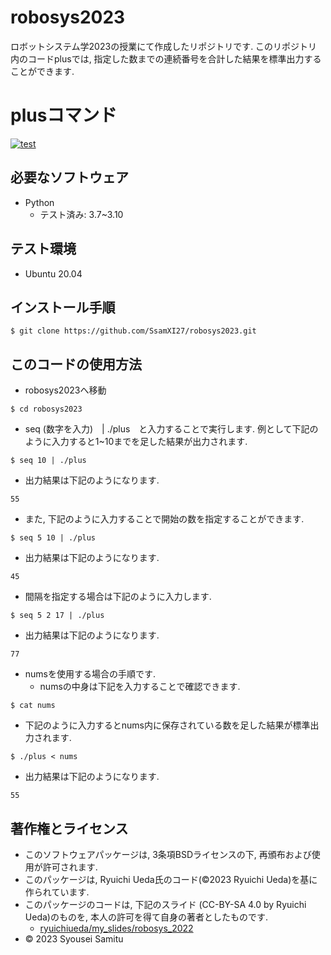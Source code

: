 # robosys2023
ロボットシステム学2023の授業にて作成したリポジトリです. このリポジトリ内のコードplusでは, 指定した数までの連続番号を合計した結果を標準出力することができます. 

# plusコマンド
[![test](https://github.com/SsamXI27/robosys2023/actions/workflows/test.yml/badge.svg)](https://github.com/SsamXI27/robosys2023/actions/workflows/test.yml)

## 必要なソフトウェア
* Python
  * テスト済み: 3.7~3.10

## テスト環境
* Ubuntu 20.04

## インストール手順
```
$ git clone https://github.com/SsamXI27/robosys2023.git
```

## このコードの使用方法
* robosys2023へ移動
```
$ cd robosys2023
```
  * seq (数字を入力)　| ./plus　と入力することで実行します. 例として下記のように入力すると1~10までを足した結果が出力されます. 
```
$ seq 10 | ./plus
```
  * 出力結果は下記のようになります. 
```
55
```
  * また, 下記のように入力することで開始の数を指定することができます. 
```
$ seq 5 10 | ./plus
```
  * 出力結果は下記のようになります. 
```
45
```
  * 間隔を指定する場合は下記のように入力します. 
```
$ seq 5 2 17 | ./plus
```
  * 出力結果は下記のようになります. 
```
77
```
* numsを使用する場合の手順です. 
  * numsの中身は下記を入力することで確認できます. 
```
$ cat nums
```
  * 下記のように入力するとnums内に保存されている数を足した結果が標準出力されます. 
```
$ ./plus < nums
```
  * 出力結果は下記のようになります. 
```
55
```

## 著作権とライセンス
* このソフトウェアパッケージは, 3条項BSDライセンスの下, 再頒布および使用が許可されます.  
* このパッケージは, Ryuichi Ueda氏のコード(©2023 Ryuichi Ueda)を基に作られています. 
* このパッケージのコードは, 下記のスライド (CC-BY-SA 4.0 by Ryuichi Ueda)のものを, 本人の許可を得て自身の著者としたものです. 
  * [ryuichiueda/my_slides/robosys_2022](https://ryuichiueda.github.io/my_slides/robosys_2022/lesson3.html#/12)
* © 2023 Syousei Samitu
